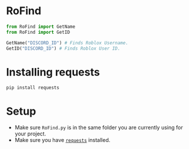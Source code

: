# RoFind
```py
from RoFind import GetName
from RoFind import GetID

GetName("DISCORD_ID") # Finds Roblox Username.
GetID("DISCORD_ID") # Finds Roblox User ID.
```

# Installing requests
```
pip install requests
```

# Setup
- Make sure `RoFind.py` is in the same folder you are currently using for your project.
- Make sure you have [`requests`](https://pypi.org/project/requests/) installed.
